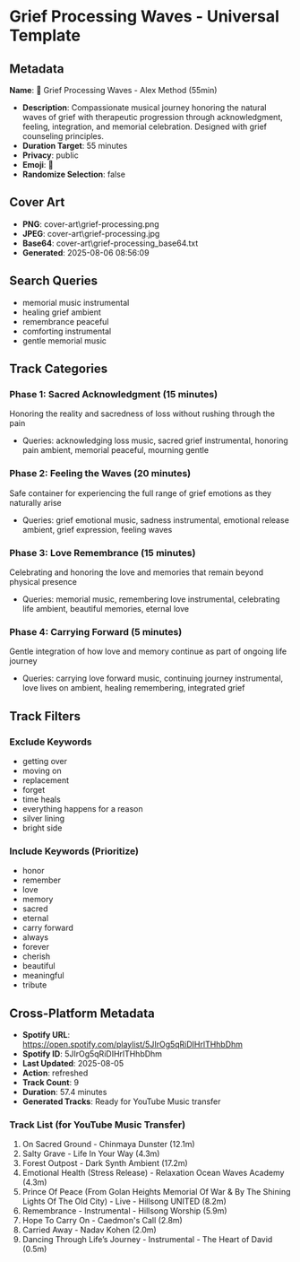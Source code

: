 # Grief Processing Waves - Universal Template

## Metadata

**Name**: 🌊 Grief Processing Waves - Alex Method (55min)
- **Description**: Compassionate musical journey honoring the natural waves of grief with therapeutic progression through acknowledgment, feeling, integration, and memorial celebration. Designed with grief counseling principles.
- **Duration Target**: 55 minutes
- **Privacy**: public
- **Emoji**: 🌊
- **Randomize Selection**: false


## Cover Art
- **PNG**: cover-art\grief-processing.png
- **JPEG**: cover-art\grief-processing.jpg
- **Base64**: cover-art\grief-processing_base64.txt
- **Generated**: 2025-08-06 08:56:09

## Search Queries

- memorial music instrumental
- healing grief ambient
- remembrance peaceful
- comforting instrumental
- gentle memorial music

## Track Categories

### Phase 1: Sacred Acknowledgment (15 minutes)

Honoring the reality and sacredness of loss without rushing through the pain

- Queries: acknowledging loss music, sacred grief instrumental, honoring pain ambient, memorial peaceful, mourning gentle

### Phase 2: Feeling the Waves (20 minutes)

Safe container for experiencing the full range of grief emotions as they naturally arise

- Queries: grief emotional music, sadness instrumental, emotional release ambient, grief expression, feeling waves

### Phase 3: Love Remembrance (15 minutes)

Celebrating and honoring the love and memories that remain beyond physical presence

- Queries: memorial music, remembering love instrumental, celebrating life ambient, beautiful memories, eternal love

### Phase 4: Carrying Forward (5 minutes)

Gentle integration of how love and memory continue as part of ongoing life journey

- Queries: carrying love forward music, continuing journey instrumental, love lives on ambient, healing remembering, integrated grief

## Track Filters

### Exclude Keywords

- getting over
- moving on
- replacement
- forget
- time heals
- everything happens for a reason
- silver lining
- bright side

### Include Keywords (Prioritize)

- honor
- remember
- love
- memory
- sacred
- eternal
- carry forward
- always
- forever
- cherish
- beautiful
- meaningful
- tribute

## Cross-Platform Metadata
- **Spotify URL**: https://open.spotify.com/playlist/5JIrOg5qRiDIHrlTHhbDhm
- **Spotify ID**: 5JIrOg5qRiDIHrlTHhbDhm
- **Last Updated**: 2025-08-05
- **Action**: refreshed
- **Track Count**: 9
- **Duration**: 57.4 minutes
- **Generated Tracks**: Ready for YouTube Music transfer

### Track List (for YouTube Music Transfer)
 1. On Sacred Ground - Chinmaya Dunster (12.1m)
 2. Salty Grave - Life In Your Way (4.3m)
 3. Forest Outpost - Dark Synth Ambient (17.2m)
 4. Emotional Health (Stress Release) - Relaxation Ocean Waves Academy (4.3m)
 5. Prince Of Peace (From Golan Heights Memorial Of War & By The Shining Lights Of The Old City) - Live - Hillsong UNITED (8.2m)
 6. Remembrance - Instrumental - Hillsong Worship (5.9m)
 7. Hope To Carry On - Caedmon's Call (2.8m)
 8. Carried Away - Nadav Kohen (2.0m)
 9. Dancing Through Life’s Journey - Instrumental - The Heart of David (0.5m)
